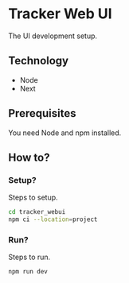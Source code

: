 # Tracker Web UI

The UI development setup.

## Technology

- Node
- Next

## Prerequisites

You need Node and npm installed.

## How to?

### Setup?

Steps to setup.

```bash
cd tracker_webui
npm ci --location=project
```

### Run?

Steps to run.

```bash
npm run dev
```

